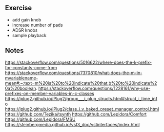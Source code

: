 ## Exercise

- add gain knob
- increase number of pads
- ADSR knobs
- sample playback

## Notes

https://stackoverflow.com/questions/5016622/where-does-the-k-prefix-for-constants-come-from
https://stackoverflow.com/questions/7370810/what-does-the-m-in-mvariablename-mean#:~:text=m%20is%20to%20indicate%20that,b%20to%20indicate%20a%20boolean.
https://stackoverflow.com/questions/1228161/why-use-prefixes-on-member-variables-in-c-classes
https://iplug2.github.io/iPlug2/group___i_plug_structs.html#struct_i_time_info
https://iplug2.github.io/iPlug2/class_i_v_baked_preset_manager_control.html
https://github.com/Tezika/tsynth
https://github.com/Lepidora/Comfort
https://github.com/Lepidora/FMSU
https://steinbergmedia.github.io/vst3_doc/vstinterfaces/index.html

